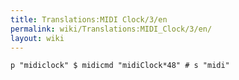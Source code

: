 ```yaml
---
title: Translations:MIDI Clock/3/en
permalink: wiki/Translations:MIDI_Clock/3/en/
layout: wiki
---
```


    p "midiclock" $ midicmd "midiClock*48" # s "midi"
